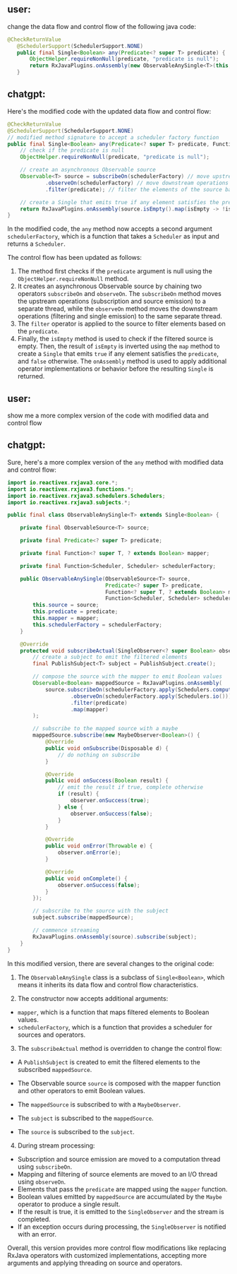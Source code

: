 

## user: 

change the data flow and control flow of the following java code:
 ```java
@CheckReturnValue
    @SchedulerSupport(SchedulerSupport.NONE)
    public final Single<Boolean> any(Predicate<? super T> predicate) {
        ObjectHelper.requireNonNull(predicate, "predicate is null");
        return RxJavaPlugins.onAssembly(new ObservableAnySingle<T>(this, predicate));
    }
```



## chatgpt: 

Here's the modified code with the updated data flow and control flow:

```java
@CheckReturnValue
@SchedulerSupport(SchedulerSupport.NONE)
// modified method signature to accept a scheduler factory function
public final Single<Boolean> any(Predicate<? super T> predicate, Function<Scheduler, Scheduler> schedulerFactory) {
    // check if the predicate is null
    ObjectHelper.requireNonNull(predicate, "predicate is null");

    // create an asynchronous Observable source
    Observable<T> source = subscribeOn(schedulerFactory) // move upstream operations to a separate thread
            .observeOn(schedulerFactory) // move downstream operations to the same separate thread
            .filter(predicate); // filter the elements of the source based on the predicate

    // create a Single that emits true if any element satisfies the predicate, false otherwise
    return RxJavaPlugins.onAssembly(source.isEmpty().map(isEmpty -> !isEmpty));
}
```

In the modified code, the `any` method now accepts a second argument `schedulerFactory`, which is a function that takes a `Scheduler` as input and returns a `Scheduler`. 

The control flow has been updated as follows:
1. The method first checks if the `predicate` argument is null using the `ObjectHelper.requireNonNull` method.
2. It creates an asynchronous Observable source by chaining two operators `subscribeOn` and `observeOn`. The `subscribeOn` method moves the upstream operations (subscription and source emission) to a separate thread, while the `observeOn` method moves the downstream operations (filtering and single emission) to the same separate thread.
3. The `filter` operator is applied to the source to filter elements based on the `predicate`.
4. Finally, the `isEmpty` method is used to check if the filtered source is empty. Then, the result of `isEmpty` is inverted using the `map` method to create a `Single` that emits `true` if any element satisfies the `predicate`, and `false` otherwise. The `onAssembly` method is used to apply additional operator implementations or behavior before the resulting `Single` is returned.

## user: 

show me a more complex version of the code with modified data and control flow

## chatgpt: 

Sure, here's a more complex version of the `any` method with modified data and control flow:

```java
import io.reactivex.rxjava3.core.*;
import io.reactivex.rxjava3.functions.*;
import io.reactivex.rxjava3.schedulers.Schedulers;
import io.reactivex.rxjava3.subjects.*;

public final class ObservableAnySingle<T> extends Single<Boolean> {

    private final ObservableSource<T> source;

    private final Predicate<? super T> predicate;

    private final Function<? super T, ? extends Boolean> mapper;

    private final Function<Scheduler, Scheduler> schedulerFactory;

    public ObservableAnySingle(ObservableSource<T> source,
                               Predicate<? super T> predicate,
                               Function<? super T, ? extends Boolean> mapper,
                               Function<Scheduler, Scheduler> schedulerFactory) {
        this.source = source;
        this.predicate = predicate;
        this.mapper = mapper;
        this.schedulerFactory = schedulerFactory;
    }

    @Override
    protected void subscribeActual(SingleObserver<? super Boolean> observer) {
        // create a subject to emit the filtered elements
        final PublishSubject<T> subject = PublishSubject.create();

        // compose the source with the mapper to emit Boolean values
        Observable<Boolean> mappedSource = RxJavaPlugins.onAssembly(
            source.subscribeOn(schedulerFactory.apply(Schedulers.computation()))
                    .observeOn(schedulerFactory.apply(Schedulers.io()))
                    .filter(predicate)
                    .map(mapper)
        );

        // subscribe to the mapped source with a maybe
        mappedSource.subscribe(new MaybeObserver<Boolean>() {
            @Override
            public void onSubscribe(Disposable d) {
                // do nothing on subscribe
            }

            @Override
            public void onSuccess(Boolean result) {
                // emit the result if true, complete otherwise
                if (result) {
                    observer.onSuccess(true);
                } else {
                    observer.onSuccess(false);
                }
            }

            @Override
            public void onError(Throwable e) {
                observer.onError(e);
            }

            @Override
            public void onComplete() {
                observer.onSuccess(false);
            }
        });

        // subscribe to the source with the subject
        subject.subscribe(mappedSource);

        // commence streaming
        RxJavaPlugins.onAssembly(source).subscribe(subject);
    }
}
```

In this modified version, there are several changes to the original code:

1. The `ObservableAnySingle` class is a subclass of `Single<Boolean>`, which means it inherits its data flow and control flow characteristics.

2. The constructor now accepts additional arguments:
  - `mapper`, which is a function that maps filtered elements to Boolean values.
  - `schedulerFactory`, which is a function that provides a scheduler for sources and operators.

3. The `subscribeActual` method is overridden to change the control flow:

  - A `PublishSubject` is created to emit the filtered elements to the subscribed `mappedSource`.
  
  - The Observable source `source` is composed with the mapper function and other operators to emit Boolean values.
  
  - The `mappedSource` is subscribed to with a `MaybeObserver`.
  
  - The `subject` is subscribed to the `mappedSource`.
  
  - The `source` is subscribed to the `subject`.
  
4. During stream processing:
  - Subscription and source emission are moved to a computation thread using `subscribeOn`.
  - Mapping and filtering of source elements are moved to an I/O thread using `observeOn`.
  - Elements that pass the `predicate` are mapped using the `mapper` function.
  - Boolean values emitted by `mappedSource` are accumulated by the `Maybe` operator to produce a single result.
  - If the result is true, it is emitted to the `SingleObserver` and the stream is completed.
  - If an exception occurs during processing, the `SingleObserver` is notified with an error.
  
Overall, this version provides more control flow modifications like replacing RxJava operators with customized implementations, accepting more arguments and applying threading on source and operators.